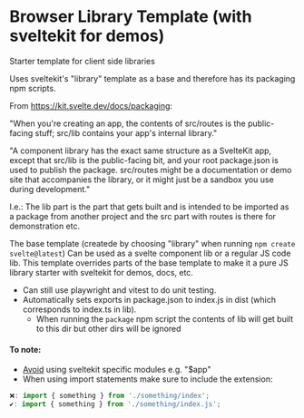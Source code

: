 
# Browser Library Template (with sveltekit for demos)

Starter template for client side libraries

Uses sveltekit's "library" template as a base and therefore has its packaging npm scripts.

From https://kit.svelte.dev/docs/packaging:

"When you're creating an app, the contents of src/routes is the public-facing stuff; src/lib contains your app's internal library."

"A component library has the exact same structure as a SvelteKit app, except that src/lib is the public-facing bit, and your root package.json is used to publish the package. src/routes might be a documentation or demo site that accompanies the library, or it might just be a sandbox you use during development."

I.e.: The lib part is the part that gets built and is intended to be imported as a package from another project and the src part with routes is there for demonstration etc.

The base template (createde by choosing "library" when running `npm create svelte@latest`) Can be used as a svelte component lib or a regular JS code lib. This template overrides parts of the base template to make it a pure JS library starter with sveltekit for demos, docs, etc.

- Can still use playwright and vitest to do unit testing.
- Automatically sets exports in package.json to index.js in dist (which corresponds to index.ts in lib). 
    - When running the `package` npm script the contents of lib will get built to this dir but other dirs will be ignored

#### To note:

- [Avoid](https://kit.svelte.dev/docs/packaging#best-practices) using sveltekit specific modules e.g. "$app"
- When using import statements make sure to include the extension:

```javascript
❌: import { something } from './something/index';
✔: import { something } from './something/index.js';
```







